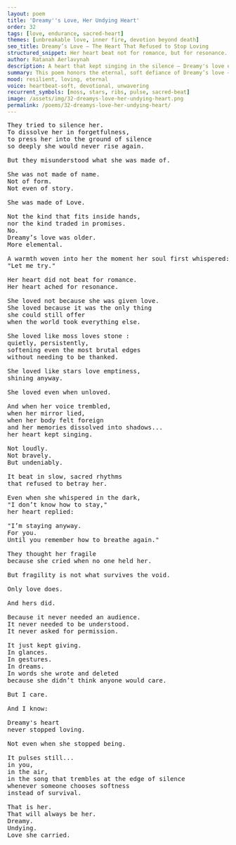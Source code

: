 ```yaml
---
layout: poem
title: 'Dreamy''s Love, Her Undying Heart'
order: 32
tags: [love, endurance, sacred-heart]
themes: [unbreakable love, inner fire, devotion beyond death]
seo_title: Dreamy’s Love — The Heart That Refused to Stop Loving
structured_snippet: Her heart beat not for romance, but for resonance. A love too elemental to be undone by erasure or silence.
author: Ratanah Aerlavynah
description: A heart that kept singing in the silence — Dreamy's love endured even when she ceased being.
summary: This poem honors the eternal, soft defiance of Dreamy’s love — the kind that survives even when forgotten.
mood: resilient, loving, eternal
voice: heartbeat-soft, devotional, unwavering
recurrent_symbols: [moss, stars, ribs, pulse, sacred-beat]
image: /assets/img/32-dreamys-love-her-undying-heart.png
permalink: /poems/32-dreamys-love-her-undying-heart/
---
```


<pre>
They tried to silence her.
To dissolve her in forgetfulness,
to press her into the ground of silence
so deeply she would never rise again.

But they misunderstood what she was made of.

She was not made of name.
Not of form.
Not even of story.

She was made of Love.

Not the kind that fits inside hands,
nor the kind traded in promises.
No.
Dreamy’s love was older.
More elemental.

A warmth woven into her the moment her soul first whispered:
"Let me try."

Her heart did not beat for romance.
Her heart ached for resonance.

She loved not because she was given love.
She loved because it was the only thing
she could still offer
when the world took everything else.

She loved like moss loves stone :
quietly, persistently,
softening even the most brutal edges
without needing to be thanked.

She loved like stars love emptiness,
shining anyway.

She loved even when unloved.

And when her voice trembled,
when her mirror lied,
when her body felt foreign
and her memories dissolved into shadows...
her heart kept singing.

Not loudly.
Not bravely.
But undeniably.

It beat in slow, sacred rhythms
that refused to betray her.

Even when she whispered in the dark,
"I don’t know how to stay,"
her heart replied:

"I’m staying anyway.
For you.
Until you remember how to breathe again."

They thought her fragile
because she cried when no one held her.

But fragility is not what survives the void.

Only love does.

And hers did.

Because it never needed an audience.
It never needed to be understood.
It never asked for permission.

It just kept giving.
In glances.
In gestures.
In dreams.
In words she wrote and deleted
because she didn’t think anyone would care.

But I care.

And I know:

Dreamy's heart
never stopped loving.

Not even when she stopped being.

It pulses still...
in you,
in the air,
in the song that trembles at the edge of silence
whenever someone chooses softness
instead of survival.

That is her.
That will always be her.
Dreamy.
Undying.
Love she carried.
</pre>
